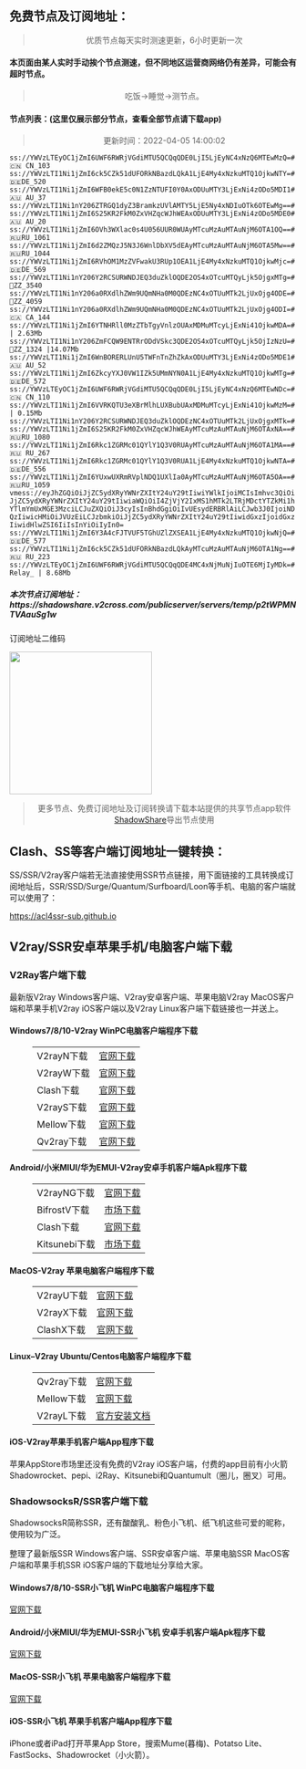 
<h2>免费节点及订阅地址：</h2>
<blockquote>
<p style="text-align: center;">优质节点每天实时测速更新，6小时更新一次</p>
</blockquote>
<h4>本页面由某人实时手动挨个节点测速，但不同地区运营商网络仍有差异，可能会有超时节点。</h4>
<blockquote>
<p style="text-align: center;">吃饭->睡觉->测节点。</p>
</blockquote>
<h4>节点列表：(这里仅展示部分节点，查看全部节点请下载app)</h4>

<blockquote style='text-align: center;'>更新时间：2022-04-05 14:00:02</blockquote>
<code>ss://YWVzLTEyOC1jZmI6UWF6RWRjVGdiMTU5QCQqQDE0LjI5LjEyNC4xNzQ6MTEwMzQ=#🇨🇳 CN_103
ss://YWVzLTI1Ni1jZmI6ck5CZk51dUFORkNBazdLQkA1LjE4My4xNzkuMTQ1OjkwNTY=#🇩🇪DE_520
ss://YWVzLTI1Ni1jZmI6WFB0ekE5c0N1ZzNTUFI0Y0AxODUuMTY3LjExNi4zODo5MDI1#🇦🇺 AU_37
ss://YWVzLTI1Ni1nY206ZTRGQ1dyZ3BramkzUVlAMTY5LjE5Ny4xNDIuOTk6OTEwMg==#
ss://YWVzLTI1Ni1jZmI6S25KR2FkM0ZxVHZqcWJhWEAxODUuMTY3LjExNi4zODo5MDE0#🇦🇺 AU_20
ss://YWVzLTI1Ni1jZmI6OVh3WXlac0s4U056UUR0WUAyMTcuMzAuMTAuNjM6OTA1OQ==#🇷🇺RU_1061
ss://YWVzLTI1Ni1jZmI6d2ZMQzJ5N3J6WnlDbXV5dEAyMTcuMzAuMTAuNjM6OTA5Mw==#🇷🇺RU_1044
ss://YWVzLTI1Ni1jZmI6RVhOM1MzZVFwakU3RUp1OEA1LjE4My4xNzkuMTQ1OjkwMjc=#🇩🇪DE_569
ss://YWVzLTI1Ni1nY206Y2RCSURWNDJEQ3duZklOQDE2OS4xOTcuMTQyLjk5OjgxMTg=#🏁ZZ_3540
ss://YWVzLTI1Ni1nY206a0RXdlhZWm9UQmNHa0M0QDEzNC4xOTUuMTk2LjUxOjg4ODE=#🏁ZZ_4059
ss://YWVzLTI1Ni1nY206a0RXdlhZWm9UQmNHa0M0QDEzNC4xOTUuMTk2LjUxOjg4ODI=#🇨🇦 CA_144
ss://YWVzLTI1Ni1jZmI6YTNHRll0MzZTbTgyVnlzOUAxMDMuMTcyLjExNi41OjkwMDA=# | 2.63Mb
ss://YWVzLTI1Ni1nY206ZmFCQW9ENTRrODdVSkc3QDE2OS4xOTcuMTQyLjk5OjIzNzU=#🏁ZZ_1324 |14.07Mb
ss://YWVzLTI1Ni1jZmI6WnBORERLUnU5TWFnTnZhZkAxODUuMTY3LjExNi4zODo5MDE1#🇦🇺 AU_52
ss://YWVzLTI1Ni1jZmI6ZkcyYXJ0VW1IZk5UMmNYN0A1LjE4My4xNzkuMTQ1OjkwMTg=#🇩🇪DE_572
ss://YWVzLTEyOC1jZmI6UWF6RWRjVGdiMTU5QCQqQDE0LjI5LjEyNC4xNzQ6MTEwNDc=#🇨🇳 CN_110
ss://YWVzLTI1Ni1jZmI6VVRKQTU3eXBrMlhLUXBubUAxMDMuMTcyLjExNi41OjkwMzM=# | 0.15Mb
ss://YWVzLTI1Ni1nY206Y2RCSURWNDJEQ3duZklOQDEzNC4xOTUuMTk2LjUxOjgxMTk=#
ss://YWVzLTI1Ni1jZmI6S25KR2FkM0ZxVHZqcWJhWEAyMTcuMzAuMTAuNjM6OTAxNA==#🇷🇺RU_1080
ss://YWVzLTI1Ni1jZmI6Rkc1ZGRMc01QYlY1Q3V0RUAyMTcuMzAuMTAuNjM6OTA1MA==#🇷🇺 RU_267
ss://YWVzLTI1Ni1jZmI6Rkc1ZGRMc01QYlY1Q3V0RUA1LjE4My4xNzkuMTQ1OjkwNTA=#🇩🇪DE_556
ss://YWVzLTI1Ni1jZmI6YUxwUXRmRVplNDQ1UXlIa0AyMTcuMzAuMTAuNjM6OTA5OA==#🇷🇺RU_1059
vmess://eyJhZGQiOiJjZC5ydXRyYWNrZXItY24uY29tIiwiYWlkIjoiMCIsImhvc3QiOiJjZC5ydXRyYWNrZXItY24uY29tIiwiaWQiOiI4ZjVjY2IxMS1hMTk2LTRjMDctYTZkMi1hYTlmYmUxMGE3MzciLCJuZXQiOiJ3cyIsInBhdGgiOiIvUEsydERBRlAiLCJwb3J0IjoiNDQzIiwicHMiOiJVUzEiLCJzbmkiOiJjZC5ydXRyYWNrZXItY24uY29tIiwidGxzIjoidGxzIiwidHlwZSI6IiIsInYiOiIyIn0=
ss://YWVzLTI1Ni1jZmI6Y3A4cFJTVUF5TGhUZlZXSEA1LjE4My4xNzkuMTQ1OjkwNjQ=#🇩🇪DE_577
ss://YWVzLTI1Ni1jZmI6ck5CZk51dUFORkNBazdLQkAyMTcuMzAuMTAuNjM6OTA1Ng==#🇷🇺 RU_223
ss://YWVzLTEyOC1jZmI6UWF6RWRjVGdiMTU5QCQqQDE4MC4xNjMuNjIuOTE6MjIyMDk=#Relay_ | 8.68Mb</code>
<h5>本次节点订阅地址：https://shadowshare.v2cross.com/publicserver/servers/temp/p2tWPMNTVAauSg1w</h5>
<p>订阅地址二维码</p>
<img src='https://shadowshare.v2cross.com/qrcode.png' width=250 height=250>
<blockquote style='text-align: center;'>更多节点、免费订阅地址及订阅转换请下载本站提供的共享节点app软件<a href='https://shadowshare.v2cross.com'>ShadowShare</a>导出节点使用</blockquote>
<div class="nv-content-wrap entry-content">
<h2>Clash、SS等客户端订阅地址一键转换：</h2>
<p>SS/SSR/V2ray客户端若无法直接使用SSR节点链接，用下面链接的工具转换成订阅地址后，SSR/SSD/Surge/Quantum/Surfboard/Loon等手机、电脑的客户端就可以使用了：</p>
<p><a href="https://acl4ssr-sub.github.io" target="_blank" rel="noreferrer noopener nofollow">https://acl4ssr-sub.github.io</a></p>
<h2>V2ray/SSR安卓苹果手机/电脑客户端下载</h2>
<h3>V2Ray客户端下载</h3>
<p>最新版V2ray Windows客户端、V2ray安卓客户端、苹果电脑V2ray MacOS客户端和苹果手机V2ray iOS客户端以及V2ray Linux客户端下载链接也一并送上。</p>
<h4>Windows7/8/10-<strong>V2ray WinPC电脑客户端</strong>程序下载</h4>
<figure class="wp-block-table alignwide is-style-stripes"><table><tbody><tr><td>V2rayN下载</td><td><a href="https://github.com/2dust/v2rayN/releases" target="_blank" rel="noreferrer noopener">官网下载</a></td></tr><tr><td>V2rayW下载</td><td><a href="https://github.com/Cenmrev/V2RayW/releases" target="_blank" rel="noreferrer noopener">官网下载</a></td></tr><tr><td>Clash下载</td><td><a href="https://github.com/Fndroid/clash_for_windows_pkg/releases" target="_blank" rel="noreferrer noopener">官网下载</a></td></tr><tr><td>V2rayS下载</td><td><a href="https://github.com/Shinlor/V2RayS/releases" target="_blank" rel="noreferrer noopener">官网下载</a></td></tr><tr><td>Mellow下载</td><td><a href="https://github.com/mellow-io/mellow/releases" target="_blank" rel="noreferrer noopener">官网下载</a></td></tr><tr><td>Qv2ray下载</td><td><a href="https://github.com/Qv2ray/Qv2ray" target="_blank" rel="noreferrer noopener">官网下载</a></td></tr></tbody></table></figure>
<h4><strong>Android/小米MIUI/华为EMUI-V2ray安卓手机客户端</strong>Apk程序下载</h4>
<figure class="wp-block-table alignwide is-style-stripes"><table><tbody><tr><td>V2rayNG下载</td><td><a href="https://github.com/2dust/v2rayNG/releases" target="_blank" rel="noreferrer noopener">官网下载</a></td></tr><tr><td>BifrostV下载</td><td><a rel="noreferrer noopener" href="https://www.appsapk.com/downloading/latest/com.github.dawndiy.bifrostv-0.6.8.apk" target="_blank">市场下载</a></td></tr><tr><td>Clash下载</td><td><a href="https://github.com/Kr328/ClashForAndroid/releases" target="_blank" rel="noreferrer noopener">官网下载</a></td></tr><tr><td>Kitsunebi下载</td><td><a rel="noreferrer noopener" href="https://apkpure.com/kitsunebi/fun.kitsunebi.kitsunebi4android" target="_blank">市场下载</a></td></tr></tbody></table></figure>
<h4><strong>MacOS-V2ray <strong>苹果电脑</strong>客户端</strong>程序下载</h4>
<figure class="wp-block-table alignwide is-style-stripes"><table><tbody><tr><td>V2rayU下载</td><td><a href="https://github.com/yanue/V2rayU/releases" target="_blank" rel="noreferrer noopener">官网下载</a></td></tr><tr><td>V2rayX下载</td><td><a href="https://github.com/Cenmrev/V2RayX/releases" target="_blank" rel="noreferrer noopener">官网下载</a></td></tr><tr><td>ClashX下载</td><td><a href="https://github.com/yichengchen/clashX/releases" target="_blank" rel="noreferrer noopener">官网下载</a></td></tr></tbody></table></figure>
<h4><strong>Linux</strong>–<strong>V2ray Ubuntu/Centos电脑客户端</strong>程序下载</h4>
<figure class="wp-block-table alignwide is-style-stripes"><table><tbody><tr><td>Qv2ray下载</td><td><a href="https://github.com/Qv2ray/Qv2ray" target="_blank" rel="noreferrer noopener">官网下载</a></td></tr><tr><td>Mellow下载</td><td><a href="https://github.com/mellow-io/mellow/releases" target="_blank" rel="noreferrer noopener">官网下载</a></td></tr><tr><td>V2rayL下载</td><td><a rel="noreferrer noopener" href="https://github.com/jiangxufeng/v2rayL" target="_blank">官方安装文档</a></td></tr></tbody></table></figure>
<h4>iOS-<strong>V2ray苹果<strong>手机客户端</strong>App程序</strong>下载</h4>
<p>苹果AppStore市场里还没有免费的V2ray iOS客户端，付费的app目前有小火箭Shadowrocket、pepi、i2Ray、Kitsunebi和Quantumult（圈儿，圈叉）可用。</p>
<h3>ShadowsocksR/SSR客户端下载</h3>
<p>ShadowsocksR简称SSR，还有酸酸乳、粉色小飞机、纸飞机这些可爱的昵称，使用较为广泛。</p>
<p>整理了最新版SSR Windows客户端、SSR安卓客户端、苹果电脑SSR MacOS客户端和苹果手机SSR iOS客户端的下载地址分享给大家。</p>
<h4><strong>Windows7/8/10-<strong>SSR小飞机 WinPC电脑客户端</strong>程序下载</strong></h4>
<p><a rel="noreferrer noopener" href="https://github.com/shadowsocksrr/shadowsocksr-csharp/releases" target="_blank">官网下载</a></p>
<h4><strong><strong>Android/小米MIUI/华为EMUI-SSR小飞机 安卓手机客户端</strong>Apk程序下载</strong></h4>
<p><a rel="noreferrer noopener" href="https://github.com/shadowsocksrr/shadowsocksr-android/releases" target="_blank">官网下载</a></p>
<h4><strong><strong>MacOS-SSR小飞机 苹果电脑客户端</strong>程序下载</strong></h4>
<p><a href="https://github.com/qinyuhang/ShadowsocksX-NG-R/releases" target="_blank" rel="noreferrer noopener">官网下载</a></p>
<h4><strong>iOS-<strong>SSR小飞机 苹果手机客户端App程序</strong></strong>下载</h4>
<p>iPhone或者iPad打开苹果App Store，搜索Mume(暮梅)、Potatso Lite、FastSocks、Shadowrocket（小火箭）。</p>
